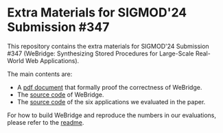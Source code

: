 # Extra Materials for SIGMOD'24 Submission #347
This repository contains the extra materials for SIGMOD'24 Submission #347 (WeBridge: Synthesizing Stored Procedures for Large-Scale Real-World Web Applications).

The main contents are: 

- A [pdf document](WeBridge_Proofs.pdf) that formally proof the correctness of WeBridge.
- The [source code](SourceCode) of WeBridge.
- The [source code](Application) of the six applications we evaluated in the paper.

For how to build WeBridge and reproduce the numbers in our evaluations, please refer to the [readme](./SourceCode/README.md).